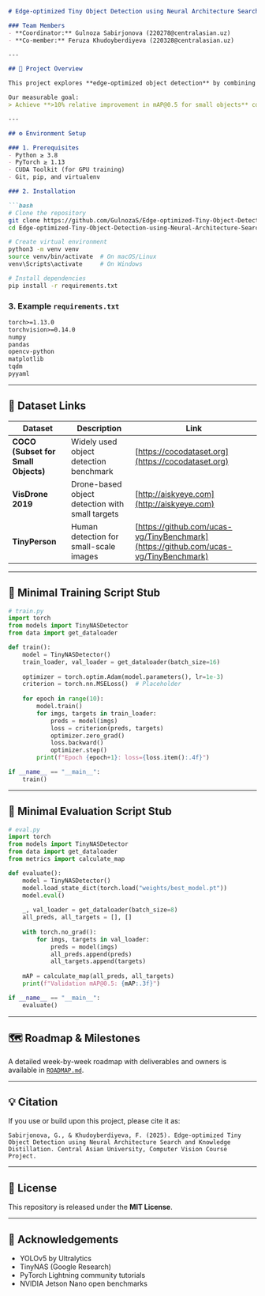 ````markdown
# Edge-optimized Tiny Object Detection using Neural Architecture Search and Knowledge Distillation

### Team Members
- **Coordinator:** Gulnoza Sabirjonova (220278@centralasian.uz)  
- **Co-member:** Feruza Khudoyberdiyeva (220328@centralasian.uz)

---

## 📘 Project Overview

This project explores **edge-optimized object detection** by combining **Neural Architecture Search (NAS)** and **Knowledge Distillation (KD)** to create a **lightweight yet accurate model** for detecting small objects in constrained environments such as drones, IoT devices, and embedded systems.

Our measurable goal:
> Achieve **>10% relative improvement in mAP@0.5 for small objects** compared to YOLOv5s, while maintaining **>25 FPS on NVIDIA Jetson Nano**.

---

## ⚙️ Environment Setup

### 1. Prerequisites
- Python ≥ 3.8  
- PyTorch ≥ 1.13  
- CUDA Toolkit (for GPU training)  
- Git, pip, and virtualenv

### 2. Installation

```bash
# Clone the repository
git clone https://github.com/GulnozaS/Edge-optimized-Tiny-Object-Detection-using-Neural-Architecture-Search-and-Knowledge-Distillation.git
cd Edge-optimized-Tiny-Object-Detection-using-Neural-Architecture-Search-and-Knowledge-Distillation

# Create virtual environment
python3 -m venv venv
source venv/bin/activate  # On macOS/Linux
venv\Scripts\activate     # On Windows

# Install dependencies
pip install -r requirements.txt
````

### 3. Example `requirements.txt`

```txt
torch>=1.13.0
torchvision>=0.14.0
numpy
pandas
opencv-python
matplotlib
tqdm
pyyaml
```

---

## 🧠 Dataset Links

| Dataset                             | Description                                     | Link                                                                                 |
| ----------------------------------- | ----------------------------------------------- | ------------------------------------------------------------------------------------ |
| **COCO (Subset for Small Objects)** | Widely used object detection benchmark          | [https://cocodataset.org](https://cocodataset.org)                                   |
| **VisDrone 2019**                   | Drone-based object detection with small targets | [http://aiskyeye.com](http://aiskyeye.com)                                           |
| **TinyPerson**                      | Human detection for small-scale images          | [https://github.com/ucas-vg/TinyBenchmark](https://github.com/ucas-vg/TinyBenchmark) |

---

## 🚀 Minimal Training Script Stub

```python
# train.py
import torch
from models import TinyNASDetector
from data import get_dataloader

def train():
    model = TinyNASDetector()
    train_loader, val_loader = get_dataloader(batch_size=16)
    
    optimizer = torch.optim.Adam(model.parameters(), lr=1e-3)
    criterion = torch.nn.MSELoss()  # Placeholder
    
    for epoch in range(10):
        model.train()
        for imgs, targets in train_loader:
            preds = model(imgs)
            loss = criterion(preds, targets)
            optimizer.zero_grad()
            loss.backward()
            optimizer.step()
        print(f"Epoch {epoch+1}: loss={loss.item():.4f}")

if __name__ == "__main__":
    train()
```

---

## 🧪 Minimal Evaluation Script Stub

```python
# eval.py
import torch
from models import TinyNASDetector
from data import get_dataloader
from metrics import calculate_map

def evaluate():
    model = TinyNASDetector()
    model.load_state_dict(torch.load("weights/best_model.pt"))
    model.eval()
    
    _, val_loader = get_dataloader(batch_size=8)
    all_preds, all_targets = [], []
    
    with torch.no_grad():
        for imgs, targets in val_loader:
            preds = model(imgs)
            all_preds.append(preds)
            all_targets.append(targets)
    
    mAP = calculate_map(all_preds, all_targets)
    print(f"Validation mAP@0.5: {mAP:.3f}")

if __name__ == "__main__":
    evaluate()
```

---

## 🗺️ Roadmap & Milestones

A detailed week-by-week roadmap with deliverables and owners is available in [`ROADMAP.md`](./ROADMAP.md).

---

## 💡 Citation

If you use or build upon this project, please cite it as:

```
Sabirjonova, G., & Khudoyberdiyeva, F. (2025). Edge-optimized Tiny Object Detection using Neural Architecture Search and Knowledge Distillation. Central Asian University, Computer Vision Course Project.
```

---

## 📄 License

This repository is released under the **MIT License**.

---

## 🤝 Acknowledgements

* YOLOv5 by Ultralytics
* TinyNAS (Google Research)
* PyTorch Lightning community tutorials
* NVIDIA Jetson Nano open benchmarks

```
```
